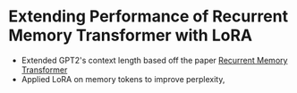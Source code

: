 # Extending Performance of Recurrent Memory Transformer with LoRA

- Extended GPT2's context length based off the paper [Recurrent Memory Transformer](https://arxiv.org/pdf/2207.06881)
- Applied LoRA on memory tokens to improve perplexity,
